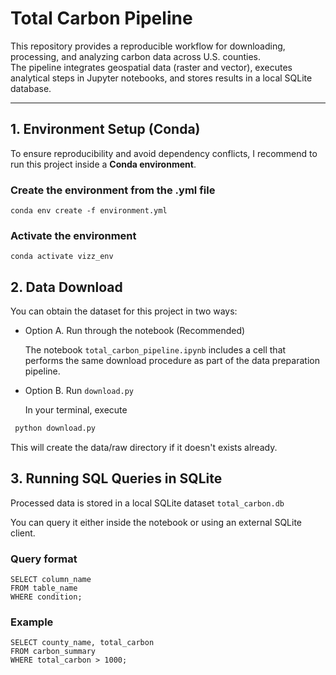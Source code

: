 # Total Carbon Pipeline

This repository provides a reproducible workflow for downloading, processing, and analyzing carbon data across U.S. counties.  
The pipeline integrates geospatial data (raster and vector), executes analytical steps in Jupyter notebooks, and stores results in a local SQLite database.

---

## 1. Environment Setup (Conda)

To ensure reproducibility and avoid dependency conflicts, I recommend to run this project inside a **Conda environment**.

### Create the environment from the .yml file
    conda env create -f environment.yml

### Activate the environment
    conda activate vizz_env

##  2. Data Download

  You can obtain the dataset for this project in two ways: 

- Option A. Run through the notebook (Recommended)
   
  The notebook  ```total_carbon_pipeline.ipynb``` includes a cell that performs the same download procedure as part of the data preparation pipeline.
 
- Option B. Run ```download.py```
   
  In your terminal, execute 

 ```bash
  python download.py
 ```
  This will create the data/raw directory if it doesn't exists already.

## 3. Running SQL Queries in SQLite

  Processed data is stored in a local SQLite dataset ```total_carbon.db```

  You can query it either inside the notebook or using an external SQLite client. 
 
### Query format 
    
    SELECT column_name
    FROM table_name
    WHERE condition;
### Example 
    SELECT county_name, total_carbon
    FROM carbon_summary
    WHERE total_carbon > 1000;
